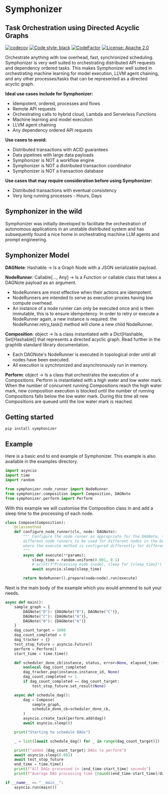 # Symphonizer
## Task Orchestration using Directed Acyclic Graphs

[![codecov](https://codecov.io/gh/robertbetts/nuropb/branch/main/graph/badge.svg?token=DVSBZY794D)](https://codecov.io/gh/robertbetts/Symphonizer)
[![Code style: black](https://img.shields.io/badge/code%20style-black-000000.svg)](https://github.com/psf/black)
[![CodeFactor](https://www.codefactor.io/repository/github/robertbetts/symphonizer/badge)](https://www.codefactor.io/repository/github/robertbetts/symphonizer)
[![License: Apache 2.0](https://img.shields.io/pypi/l/giteo)](https://www.apache.org/licenses/LICENSE-2.0.txt)

Orchestrate anything with low overhead, fast, synchronized scheduling. Symphonizer is very well suited to orchestrating 
distributed API requests and dependency ordered tasks. This makes Symphonizer well suited in orchestrating machine learning
for model execution, LLVM agent chaining, and any other processes/tasks that can be represented as a directed acyclic graph. 

**Ideal use cases include for Symphonizer:**
* Idempotent, ordered, processes and flows
* Remote API requests
* Orchestrating calls to hybrid cloud, Lambda and Serverless Functions 
* Machine learning and model execution
* LLVM agent chaining
* Any dependency ordered API requests

**Use cases to avoid:**
* Distributed transactions with ACID guarantees
* Data pipelines with large data payloads
* Symphonizer is NOT a workflow engine
* Symphonizer is NOT a distributed transaction coordinator
* Symphonizer is NOT a transaction database

**Use cases that may require consideration before using Symphonizer:**
* Distributed transactions with eventual consistency
* Very long running processes - Hours, Days

## Symphonizer in the wild
Symphonizer was initially developed to facilitate the orchestration of autonomous applications in an unstable
distributed system and has subsequently found a nice home in orchestrating machine LLM agents and prompt 
engineering.

## Symphonizer Model
**DAGNote**: Hashable -> Is a Graph Node with a JSON serializable payload. 

**NodeRunner**: Callable[..., Any] -> Is a Function or callable class that takes a DAGNote payload as an argument.
- NodeRunners are most effective when their actions are idempotent.
- NodeRunners are intended to serve as execution proxies having low compute overhead. 
- An instance of a node runner can only be executed once and is then immutable, this is to ensure idempotency. 
  In order to retry or execute a NodeRunner again, a new instance is required. the NodeRunner.retry_task() method 
  will clone a new child NodeRunner. 

**Composition**: object -> Is a class instantiated with a Dict[Hashable, Set[Hashable]] that represents 
a directed acyclic graph. Read further in the graphlib standard library documentation.
- Each DAGNote's NodeRunner is executed in topological order until all nodes have been executed.
- All execution is synchronized and asynchronously run in memory. 

**Perform**: object -> Is a class that orchestrates the execution of a Compositions. Perform is instantiated with a
high water and low water mark. When the number of concurrent running Compositions reach the high water mark, new 
composition execution is blocked until the number of running Compositions falls below the low water mark. During
this time all new Compositions are queued until the low water mark is reached. 

## Getting started

```
pip install symphonizer
```

## Example

Here is a basic end to end example of Symphonizer. This example is also available in the examples directory.
```python  
import asyncio
import time
import random

from symphonizer.node_runner import NodeRunner
from symphonizer.composition import Composition, DAGNote
from symphonizer.perform import Perform
```
With this example we will customise the Composition class in and add a sleep time to the processing of each node.  
```python
class Compose(Composition):
    @classmethod
    def configure_node_runner(cls, node: DAGNote):
        """ Configure the node runner as appropriate for the DAGNote, the flexibility of this method allows for
        different node runners to be used for different nodes in the DAG or alternatively the same node runner
        where the execute method is configured differently for different nodes in the DAG.
        """
        async def execute(**params):
            sleep_time = random.uniform(0.001, 0.1)
            # print(f"Processing node {node}, sleep for {sleep_time}")
            await asyncio.sleep(sleep_time)

        return NodeRunner().prepare(node=node).run(execute)
```
Next is the main body of the example which you would ammend to suit your needs. 
```python
async def main():
    sample_graph = {
        DAGNote("D"): {DAGNote("B"), DAGNote("C")},
        DAGNote("C"): {DAGNote("A")},
        DAGNote("B"): {DAGNote("A")}
    }
    dag_count_target = 1000
    dag_count_completed = 0
    dag_tracker = {}
    test_stop_future = asyncio.Future()
    perform = Perform()
    start_time = time.time()

    def scheduler_done_cb(instance, status, error=None, elapsed_time: float = 0):
        nonlocal dag_count_completed
        dag_tracker.pop(instance.instance_id, None)
        dag_count_completed += 1
        if dag_count_completed == dag_count_target:
            test_stop_future.set_result(None)

    async def schedule_dag():
        dag = Compose(
            sample_graph,
            schedule_done_cb=scheduler_done_cb,
        )
        asyncio.create_task(perform.add(dag))
        await asyncio.sleep(0)

    print("Starting to schedule DAGs")

    _ = list([await schedule_dag() for _ in range(dag_count_target)])

    print(f"added {dag_count_target} DAGs to perform")
    await asyncio.sleep(0.001)
    await test_stop_future
    end_time = time.time()
    print(f"All DAGs processed in {end_time-start_time} seconds")
    print(f"Average DAG processing time {round((end_time-start_time)/dag_count_target, 4)} seconds")

if __name__ == "__main__":
    asyncio.run(main())
```
